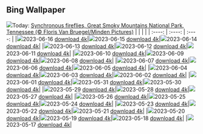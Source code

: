 ## Bing Wallpaper
![](./wallpaper/2023-06-16.jpg)Today: [Synchronous fireflies, Great Smoky Mountains National Park, Tennessee (© Floris Van Bruegel/Minden Pictures)](./wallpaper/2023-06-16.jpg)
|      |      |      |
| :----: | :----: | :----: |
|![](./wallpaper/2023-06-16_sm.jpg)2023-06-16 [download 4k](./wallpaper/2023-06-16.jpg)|![](./wallpaper/2023-06-15_sm.jpg)2023-06-15 [download 4k](./wallpaper/2023-06-15.jpg)|![](./wallpaper/2023-06-14_sm.jpg)2023-06-14 [download 4k](./wallpaper/2023-06-14.jpg)|
|![](./wallpaper/2023-06-13_sm.jpg)2023-06-13 [download 4k](./wallpaper/2023-06-13.jpg)|![](./wallpaper/2023-06-12_sm.jpg)2023-06-12 [download 4k](./wallpaper/2023-06-12.jpg)|![](./wallpaper/2023-06-11_sm.jpg)2023-06-11 [download 4k](./wallpaper/2023-06-11.jpg)|
|![](./wallpaper/2023-06-10_sm.jpg)2023-06-10 [download 4k](./wallpaper/2023-06-10.jpg)|![](./wallpaper/2023-06-09_sm.jpg)2023-06-09 [download 4k](./wallpaper/2023-06-09.jpg)|![](./wallpaper/2023-06-08_sm.jpg)2023-06-08 [download 4k](./wallpaper/2023-06-08.jpg)|
|![](./wallpaper/2023-06-07_sm.jpg)2023-06-07 [download 4k](./wallpaper/2023-06-07.jpg)|![](./wallpaper/2023-06-06_sm.jpg)2023-06-06 [download 4k](./wallpaper/2023-06-06.jpg)|![](./wallpaper/2023-06-05_sm.jpg)2023-06-05 [download 4k](./wallpaper/2023-06-05.jpg)|
|![](./wallpaper/2023-06-04_sm.jpg)2023-06-04 [download 4k](./wallpaper/2023-06-04.jpg)|![](./wallpaper/2023-06-03_sm.jpg)2023-06-03 [download 4k](./wallpaper/2023-06-03.jpg)|![](./wallpaper/2023-06-02_sm.jpg)2023-06-02 [download 4k](./wallpaper/2023-06-02.jpg)|
|![](./wallpaper/2023-06-01_sm.jpg)2023-06-01 [download 4k](./wallpaper/2023-06-01.jpg)|![](./wallpaper/2023-05-31_sm.jpg)2023-05-31 [download 4k](./wallpaper/2023-05-31.jpg)|![](./wallpaper/2023-05-30_sm.jpg)2023-05-30 [download 4k](./wallpaper/2023-05-30.jpg)|
|![](./wallpaper/2023-05-29_sm.jpg)2023-05-29 [download 4k](./wallpaper/2023-05-29.jpg)|![](./wallpaper/2023-05-28_sm.jpg)2023-05-28 [download 4k](./wallpaper/2023-05-28.jpg)|![](./wallpaper/2023-05-27_sm.jpg)2023-05-27 [download 4k](./wallpaper/2023-05-27.jpg)|
|![](./wallpaper/2023-05-26_sm.jpg)2023-05-26 [download 4k](./wallpaper/2023-05-26.jpg)|![](./wallpaper/2023-05-25_sm.jpg)2023-05-25 [download 4k](./wallpaper/2023-05-25.jpg)|![](./wallpaper/2023-05-24_sm.jpg)2023-05-24 [download 4k](./wallpaper/2023-05-24.jpg)|
|![](./wallpaper/2023-05-23_sm.jpg)2023-05-23 [download 4k](./wallpaper/2023-05-23.jpg)|![](./wallpaper/2023-05-22_sm.jpg)2023-05-22 [download 4k](./wallpaper/2023-05-22.jpg)|![](./wallpaper/2023-05-21_sm.jpg)2023-05-21 [download 4k](./wallpaper/2023-05-21.jpg)|
|![](./wallpaper/2023-05-20_sm.jpg)2023-05-20 [download 4k](./wallpaper/2023-05-20.jpg)|![](./wallpaper/2023-05-19_sm.jpg)2023-05-19 [download 4k](./wallpaper/2023-05-19.jpg)|![](./wallpaper/2023-05-18_sm.jpg)2023-05-18 [download 4k](./wallpaper/2023-05-18.jpg)|
|![](./wallpaper/2023-05-17_sm.jpg)2023-05-17 [download 4k](./wallpaper/2023-05-17.jpg)|